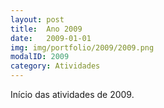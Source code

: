 ```yaml
---
layout: post
title:  Ano 2009
date:   2009-01-01
img: img/portfolio/2009/2009.png
modalID: 2009
category: Atividades
---
```

Início das atividades de 2009.
